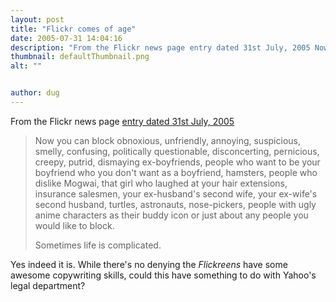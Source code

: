 ```yaml
---
layout: post
title: "Flickr comes of age"
date: 2005-07-31 14:04:16
description: "From the Flickr news page entry dated 31st July, 2005 Now you can block obnoxious, unfriendly, annoying, suspicious, smelly, confusing, politically questionable, disconcerting, pernicious, creepy, putrid, dismaying ex-boyfriends, people who want to be your boyfriend who you don&#8217;t want as&#8230;"
thumbnail: defaultThumbnail.png
alt: ""


author: dug
---
```


<p>From the Flickr news page <a href="http://www.flickr.com/news.gne">entry dated 31st July, 2005</a> </p>

<blockquote><p>Now you can block obnoxious, unfriendly, annoying, suspicious, smelly, confusing, politically questionable, disconcerting, pernicious, creepy, putrid, dismaying ex-boyfriends, people who want to be your boyfriend who you don't want as a boyfriend, hamsters, people who dislike Mogwai, that girl who laughed at your hair extensions, insurance salesmen, your ex-husband's second wife, your ex-wife's second husband, turtles, astronauts, nose-pickers, people with ugly anime characters as their buddy icon or just about any people you would like to block. </p>

<p>Sometimes life is complicated.</p></blockquote>

<p>Yes indeed it is. While there's no denying the <em>Flickreens</em> have some awesome copywriting skills, could this have something to do with Yahoo's legal department?</p>
